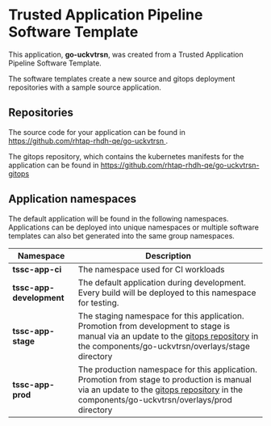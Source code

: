 # Trusted Application Pipeline Software Template

This application, **go-uckvtrsn**, was created from a Trusted Application Pipeline Software Template.

The software templates create a new source and gitops deployment repositories with a sample source application. 

## Repositories

The source code for your application can be found in [https://github.com/rhtap-rhdh-qe/go-uckvtrsn ](https://github.com/rhtap-rhdh-qe/go-uckvtrsn ).
 
The gitops repository, which contains the kubernetes manifests for the application can be found in 
[https://github.com/rhtap-rhdh-qe/go-uckvtrsn-gitops ](https://github.com/rhtap-rhdh-qe/go-uckvtrsn-gitops ) 

## Application namespaces 

The default application will be found in the following namespaces. Applications can be deployed into unique namespaces or multiple software templates can also bet generated into the same group namespaces.  

|  Namespace   |  Description   |  
| -------- | -------- |
| **tssc-app-ci** | The namespace used for CI workloads |
| **tssc-app-development** | The default application during development. Every build will be deployed to this namespace for testing. |
| **tssc-app-stage** | The staging namespace for this application. Promotion from development to stage is manual via an update to the [gitops repository](https://github.com/rhtap-rhdh-qe/go-uckvtrsn-gitops ) in the components/go-uckvtrsn/overlays/stage directory |
| **tssc-app-prod** | The production namespace for this application. Promotion from stage to production is manual via an update to the [gitops repository](https://github.com/rhtap-rhdh-qe/go-uckvtrsn-gitops ) in the components/go-uckvtrsn/overlays/prod directory |